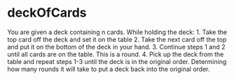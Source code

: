 # deckOfCards
You are given a deck containing n cards.  While holding the deck:  1. Take the top card off the deck and set it on the table 2. Take the next card off the top and put it on the bottom of the deck in your hand. 3. Continue steps 1 and 2 until all cards are on the table.  This is a round. 4. Pick up the deck from the table and repeat steps 1-3 until the deck is in the original order.  Determining how many rounds it will take to put a deck back into the original order. 
